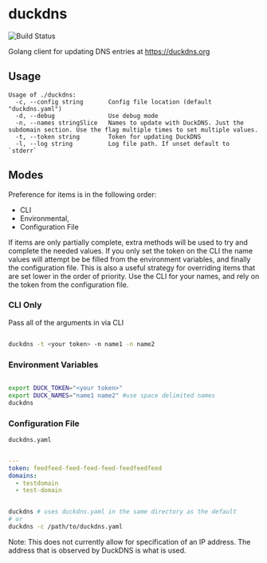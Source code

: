 # duckdns

![Build Status](https://travis-ci.org/invisiblethreat/duckdns.svg?branch=master)

Golang client for updating DNS entries at https://duckdns.org

## Usage

```
Usage of ./duckdns:
  -c, --config string       Config file location (default "duckdns.yaml")
  -d, --debug               Use debug mode
  -n, --names stringSlice   Names to update with DuckDNS. Just the subdomain section. Use the flag multiple times to set multiple values.
  -t, --token string        Token for updating DuckDNS
  -l, --log string          Log file path. If unset default to `stderr`
  ```

## Modes

Preference for items is in the following order:

* CLI
* Environmental,
* Configuration File

If items are only partially complete, extra methods will be used to try and complete the needed values. If you only set the token on the CLI the name values
will attempt be be filled from the environment variables, and finally the
configuration file. This is also a useful strategy for overriding items that are
set lower in the order of priority. Use the CLI for your names, and rely on the
token from the configuration file.

### CLI Only

Pass all of the arguments in via CLI

```bash

duckdns -t <your token> -n name1 -n name2

```

### Environment Variables

```bash

export DUCK_TOKEN="<your token>"
export DUCK_NAMES="name1 name2" #use space delimited names
duckdns

```

### Configuration File

`duckdns.yaml`

```yaml

---
token: feedfeed-feed-feed-feed-feedfeedfeed
domains:
  - testdomain
  - test-domain

  ```

```bash

duckdns # uses duckdns.yaml in the same directory as the default
# or
duckdns -c /path/to/duckdns.yaml

```

Note: This does not currently allow for specification of an IP address. The
address that is observed by DuckDNS is what is used.
